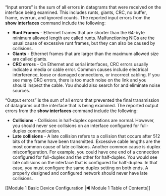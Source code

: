 “Input errors” is the sum of all errors in datagrams that were received on the interface being examined. This includes runts, giants, CRC, no buffer, frame, overrun, and ignored counts. The reported input errors from the **show interfaces** command include the following:

- **Runt Frames** - Ethernet frames that are shorter than the 64-byte minimum allowed length are called runts. Malfunctioning NICs are the usual cause of excessive runt frames, but they can also be caused by collisions.
- **Giants** - Ethernet frames that are larger than the maximum allowed size are called giants.
- **CRC errors** - On Ethernet and serial interfaces, CRC errors usually indicate a media or cable error. Common causes include electrical interference, loose or damaged connections, or incorrect cabling. If you see many CRC errors, there is too much noise on the link and you should inspect the cable. You should also search for and eliminate noise sources.

“Output errors” is the sum of all errors that prevented the final transmission of datagrams out the interface that is being examined. The reported output errors from the **show interfaces** command include the following:

- **Collisions** - Collisions in half-duplex operations are normal. However, you should never see collisions on an interface configured for full-duplex communication.
- **Late collisions** - A late collision refers to a collision that occurs after 512 bits of the frame have been transmitted. Excessive cable lengths are the most common cause of late collisions. Another common cause is duplex misconfiguration. For example, you could have one end of a connection configured for full-duplex and the other for half-duplex. You would see late collisions on the interface that is configured for half-duplex. In that case, you must configure the same duplex setting on both ends. A properly designed and configured network should never have late collisions.

[[Module 1 Basic Device Configuration |◀ Module 1 Table of Contents]]